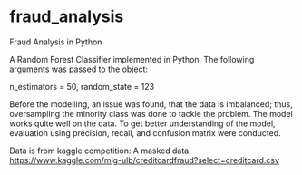 # fraud_analysis
Fraud Analysis in Python

A Random Forest Classifier implemented in Python. The following arguments was passed to the object:

n_estimators = 50, random_state = 123

Before the modelling, an issue was found, that the data is imbalanced; thus, oversampling the minority class was done to tackle the problem.
The model works quite well on the data. To get better understanding of the model, evaluation using precision, recall, and confusion matrix were conducted.

Data is from kaggle competition:
A masked data.
https://www.kaggle.com/mlg-ulb/creditcardfraud?select=creditcard.csv
